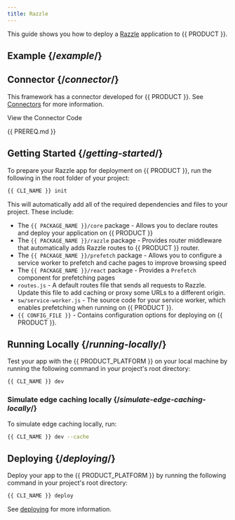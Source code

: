 ```yaml
---
title: Razzle
---
```


This guide shows you how to deploy a [Razzle](https://razzlejs.org/) application to {{ PRODUCT }}.

## Example {/*example*/}

<ExampleButtons
  title="Razzle"
  siteUrl="https://layer0-docs-layer0-razzle-example-default.layer0-limelight.link"
  repoUrl="https://github.com/layer0-docs/layer0-razzle-example"
  deployFromRepo />

## Connector {/*connector*/}

This framework has a connector developed for {{ PRODUCT }}. See [Connectors](connectors) for more information.

<ButtonLink variant="stroke" type="code" withIcon={true} href="https://github.com/layer0-docs/layer0-connectors/tree/main/layer0-razzle-connector">
  View the Connector Code
</ButtonLink>

{{ PREREQ.md }}

## Getting Started {/*getting-started*/}

To prepare your Razzle app for deployment on {{ PRODUCT }}, run the following in the root folder of your project:

```bash
{{ CLI_NAME }} init
```

This will automatically add all of the required dependencies and files to your project. These include:

- The `{{ PACKAGE_NAME }}/core` package - Allows you to declare routes and deploy your application on {{ PRODUCT }}
- The `{{ PACKAGE_NAME }}/razzle` package - Provides router middleware that automatically adds Razzle routes to {{ PRODUCT }} router.
- The `{{ PACKAGE_NAME }}/prefetch` package - Allows you to configure a service worker to prefetch and cache pages to improve browsing speed
- The `{{ PACKAGE_NAME }}/react` package - Provides a `Prefetch` component for prefetching pages
- `routes.js` - A default routes file that sends all requests to Razzle. Update this file to add caching or proxy some URLs to a different origin.
- `sw/service-worker.js` - The source code for your service worker, which enables prefetching when running on {{ PRODUCT }}.
- `{{ CONFIG_FILE }}` - Contains configuration options for deploying on {{ PRODUCT }}.

## Running Locally {/*running-locally*/}

Test your app with the {{ PRODUCT_PLATFORM }} on your local machine by running the following command in your project's root directory:

```bash
{{ CLI_NAME }} dev
```

### Simulate edge caching locally {/*simulate-edge-caching-locally*/}

To simulate edge caching locally, run:

```bash
{{ CLI_NAME }} dev --cache
```

## Deploying {/*deploying*/}

Deploy your app to the {{ PRODUCT_PLATFORM }} by running the following command in your project's root directory:

```bash
{{ CLI_NAME }} deploy
```

See [deploying](deploy_apps) for more information.
